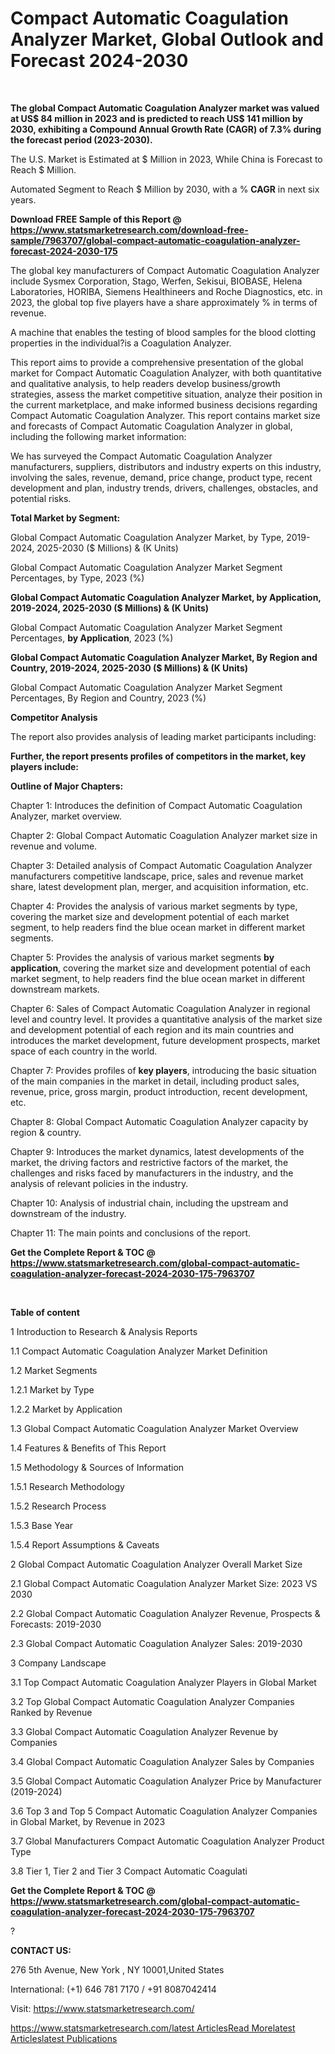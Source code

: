<h1>Compact Automatic Coagulation Analyzer Market, Global Outlook and Forecast 2024-2030</h1><br/><p><strong>The global Compact Automatic Coagulation Analyzer market was valued at US$ 84 million in 2023 and is predicted to reach US$ 141 million by 2030, exhibiting a Compound Annual Growth Rate (<strong>CAGR</strong>) of 7.3% during the forecast period (2023-2030).</strong></p>
 
 
 
 <p>The U.S. Market is Estimated at $ Million in 2023, While China is Forecast to Reach $ Million.</p>
 
 
 
 <p>Automated Segment to Reach $ Million by 2030, with a % <strong>CAGR</strong> in next six years.</p>
 
 
 
 <p><strong>Download FREE Sample of this Report @ <a href="https://www.statsmarketresearch.com/download-free-sample/7963707/global-compact-automatic-coagulation-analyzer-forecast-2024-2030-175">https://www.statsmarketresearch.com/download-free-sample/7963707/global-compact-automatic-coagulation-analyzer-forecast-2024-2030-175</a></strong></p>
 
 
 
 <p>The global key manufacturers of Compact Automatic Coagulation Analyzer include Sysmex Corporation, Stago, Werfen, Sekisui, BIOBASE, Helena Laboratories, HORIBA, Siemens Healthineers and Roche Diagnostics, etc. in 2023, the global top five players have a share approximately % in terms of revenue.</p>
 
 
 
 <p>A machine that enables the testing of blood samples for the blood clotting properties in the individual?is a Coagulation Analyzer.</p>
 
 
 
 <p>This report aims to provide a comprehensive presentation of the global market for Compact Automatic Coagulation Analyzer, with both quantitative and qualitative analysis, to help readers develop business/growth strategies, assess the market competitive situation, analyze their position in the current marketplace, and make informed business decisions regarding Compact Automatic Coagulation Analyzer. This report contains market size and forecasts of Compact Automatic Coagulation Analyzer in global, including the following market information:</p>
 
 
 
 <p>We has surveyed the Compact Automatic Coagulation Analyzer manufacturers, suppliers, distributors and industry experts on this industry, involving the sales, revenue, demand, price change, product type, recent development and plan, industry trends, drivers, challenges, obstacles, and potential risks.</p>
 
 
 
 <p><strong>Total Market by Segment:</strong></p>
 
 
 
 <p>Global Compact Automatic Coagulation Analyzer Market, by Type, 2019-2024, 2025-2030 ($ Millions) & (K Units)</p>
 
 
 
 <p>Global Compact Automatic Coagulation Analyzer Market Segment Percentages, by Type, 2023 (%)</p>
 
 
 
 <p><strong>Global Compact Automatic Coagulation Analyzer Market, <strong>by Application</strong>, 2019-2024, 2025-2030 ($ Millions) & (K Units)</strong></p>
 
 
 
 <p>Global Compact Automatic Coagulation Analyzer Market Segment Percentages, <strong>by Application</strong>, 2023 (%)</p>
 
 
 
 <p><strong>Global Compact Automatic Coagulation Analyzer Market, By Region and Country, 2019-2024, 2025-2030 ($ Millions) & (K Units)</strong></p>
 
 
 
 <p>Global Compact Automatic Coagulation Analyzer Market Segment Percentages, By Region and Country, 2023 (%)</p>
 
 
 
 <p><strong>Competitor Analysis</strong></p>
 
 
 
 <p>The report also provides analysis of leading market participants including:</p>
 
 
 
 <p><strong>Further, the report presents profiles of competitors in the market, <strong>key players</strong> include:</strong></p>
 
 
 
 <p><strong>Outline of Major Chapters:</strong></p>
 
 
 
 <p>Chapter 1: Introduces the definition of Compact Automatic Coagulation Analyzer, market overview.</p>
 
 
 
 <p>Chapter 2: Global Compact Automatic Coagulation Analyzer market size in revenue and volume.</p>
 
 
 
 <p>Chapter 3: Detailed analysis of Compact Automatic Coagulation Analyzer manufacturers competitive landscape, price, sales and revenue market share, latest development plan, merger, and acquisition information, etc.</p>
 
 
 
 <p>Chapter 4: Provides the analysis of various market segments by type, covering the market size and development potential of each market segment, to help readers find the blue ocean market in different market segments.</p>
 
 
 
 <p>Chapter 5: Provides the analysis of various market segments <strong>by application</strong>, covering the market size and development potential of each market segment, to help readers find the blue ocean market in different downstream markets.</p>
 
 
 
 <p>Chapter 6: Sales of Compact Automatic Coagulation Analyzer in regional level and country level. It provides a quantitative analysis of the market size and development potential of each region and its main countries and introduces the market development, future development prospects, market space of each country in the world.</p>
 
 
 
 <p>Chapter 7: Provides profiles of <strong>key players</strong>, introducing the basic situation of the main companies in the market in detail, including product sales, revenue, price, gross margin, product introduction, recent development, etc.</p>
 
 
 
 <p>Chapter 8: Global Compact Automatic Coagulation Analyzer capacity by region & country.</p>
 
 
 
 <p>Chapter 9: Introduces the market dynamics, latest developments of the market, the driving factors and restrictive factors of the market, the challenges and risks faced by manufacturers in the industry, and the analysis of relevant policies in the industry.</p>
 
 
 
 <p>Chapter 10: Analysis of industrial chain, including the upstream and downstream of the industry.</p>
 
 
 
 <p>Chapter 11: The main points and conclusions of the report.</p>
 
 
 
 <div><b>Get the Complete Report & TOC @ <a href="https://www.statsmarketresearch.com/global-compact-automatic-coagulation-analyzer-forecast-2024-2030-175-7963707">https://www.statsmarketresearch.com/global-compact-automatic-coagulation-analyzer-forecast-2024-2030-175-7963707</a></b></div>
 
 
 
 <p><br />
 
 <b>Table of content</b></p>
 
 
 
 <p>1 Introduction to Research & Analysis Reports<br />
 
 1.1 Compact Automatic Coagulation Analyzer Market Definition<br />
 
 1.2 Market Segments<br />
 
 1.2.1 Market by Type<br />
 
 1.2.2 Market by Application<br />
 
 1.3 Global Compact Automatic Coagulation Analyzer Market Overview<br />
 
 1.4 Features & Benefits of This Report<br />
 
 1.5 Methodology & Sources of Information<br />
 
 1.5.1 Research Methodology<br />
 
 1.5.2 Research Process<br />
 
 1.5.3 Base Year<br />
 
 1.5.4 Report Assumptions & Caveats<br />
 
 2 Global Compact Automatic Coagulation Analyzer Overall Market Size<br />
 
 2.1 Global Compact Automatic Coagulation Analyzer Market Size: 2023 VS 2030<br />
 
 2.2 Global Compact Automatic Coagulation Analyzer Revenue, Prospects & Forecasts: 2019-2030<br />
 
 2.3 Global Compact Automatic Coagulation Analyzer Sales: 2019-2030<br />
 
 3 Company Landscape<br />
 
 3.1 Top Compact Automatic Coagulation Analyzer Players in Global Market<br />
 
 3.2 Top Global Compact Automatic Coagulation Analyzer Companies Ranked by Revenue<br />
 
 3.3 Global Compact Automatic Coagulation Analyzer Revenue by Companies<br />
 
 3.4 Global Compact Automatic Coagulation Analyzer Sales by Companies<br />
 
 3.5 Global Compact Automatic Coagulation Analyzer Price by Manufacturer (2019-2024)<br />
 
 3.6 Top 3 and Top 5 Compact Automatic Coagulation Analyzer Companies in Global Market, by Revenue in 2023<br />
 
 3.7 Global Manufacturers Compact Automatic Coagulation Analyzer Product Type<br />
 
 3.8 Tier 1, Tier 2 and Tier 3 Compact Automatic Coagulati</p>
 
 
 
 <div><b>Get the Complete Report & TOC @ <a href="https://www.statsmarketresearch.com/global-compact-automatic-coagulation-analyzer-forecast-2024-2030-175-7963707">https://www.statsmarketresearch.com/global-compact-automatic-coagulation-analyzer-forecast-2024-2030-175-7963707</a></b></div>
 
 
 
 <p>? </p>
 
 
 
 <p><b>CONTACT US:</b><br />
 
 276 5th Avenue, New York , NY 10001,United States<br />
 
 International: (+1) 646 781 7170 / +91 8087042414<br />
 
 Visit: <a href="https://www.statsmarketresearch.com/">https://www.statsmarketresearch.com/</a><br />
 
 <a href="https://gyeongbokgung.com">https://www.statsmarketresearch.com/</a><a href="https://hallyeomaritime.com">latest Articles</a><a href="https://jingwansa.com">Read More</a><a href="https://nguoiviet.jp/">latest Articles</a><a href="https://www.intelmarketresearch.com/">latest Publications</a></p>